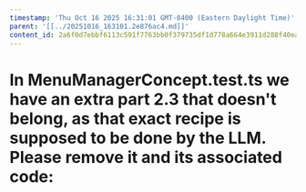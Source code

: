 ```yaml
---
timestamp: 'Thu Oct 16 2025 16:31:01 GMT-0400 (Eastern Daylight Time)'
parent: '[[../20251016_163101.2e876ac4.md]]'
content_id: 2a6f0d7ebbf6113c591f7763bb0f379735df1d778a664e3911d288f40ea92698
---
```


# In MenuManagerConcept.test.ts we have an extra part 2.3 that doesn't belong, as that exact recipe is supposed to be done by the LLM. Please remove it and its associated code:
